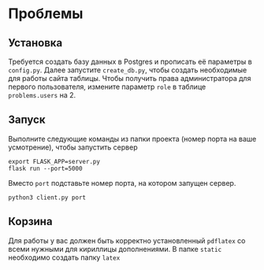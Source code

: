 # Проблемы

## Установка

Требуется создать базу данных в Postgres и прописать её параметры в ``config.py``. 
Далее запустите ``create_db.py``, чтобы создать необходимые для работы сайта таблицы.
Чтобы получить права администратора для первого пользователя, 
измените параметр ``role`` в таблице ``problems.users`` на 2.

## Запуск

Выполните следующие команды из папки проекта (номер порта на ваше усмотрение), чтобы запустить сервер

````
export FLASK_APP=server.py
flask run --port=5000
````

Вместо ``port`` подставьте номер порта, на котором запущен сервер.

````
python3 client.py port
````

## Корзина

Для работы у вас должен быть корректно установленный ``pdflatex`` со всеми нужными для кириллицы дополнениями.
В папке ``static`` необходимо создать папку ``latex``
